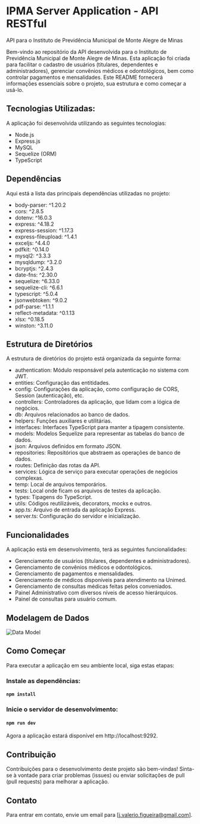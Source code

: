# IPMA Server Application - API RESTful

API para o Instituto de Previdência Municipal de Monte Alegre de Minas

Bem-vindo ao repositório da API desenvolvida para o Instituto de Previdência Municipal de Monte Alegre de Minas. Esta aplicação foi criada para facilitar o cadastro de usuários (titulares, dependentes e administradores), gerenciar convênios médicos e odontológicos, bem como controlar pagamentos e mensalidades. Este README fornecerá informações essenciais sobre o projeto, sua estrutura e como começar a usá-lo.

## Tecnologias Utilizadas:

A aplicação foi desenvolvida utilizando as seguintes tecnologias:

- Node.js
- Express.js
- MySQL
- Sequelize (ORM)
- TypeScript

## Dependências

Aqui está a lista das principais dependências utilizadas no projeto:

- body-parser: ^1.20.2
- cors: ^2.8.5
- dotenv: ^16.0.3
- express: ^4.18.2
- express-session: ^1.17.3
- express-fileupload: ^1.4.1
- exceljs: ^4.4.0
- pdfkit: ^0.14.0
- mysql2: ^3.3.3
- mysqldump: ^3.2.0
- bcryptjs: ^2.4.3
- date-fns: ^2.30.0
- sequelize: ^6.33.0
- sequelize-cli: ^6.6.1
- typescript: ^5.0.4
- jsonwebtoken: ^9.0.2
- pdf-parse: ^1.1.1
- reflect-metadata: ^0.1.13
- xlsx: ^0.18.5
- winston: ^3.11.0

## Estrutura de Diretórios

A estrutura de diretórios do projeto está organizada da seguinte forma:

- authentication: Módulo responsável pela autenticação no sistema com JWT.
- entities: Configuração das entitidades.
- config: Configurações da aplicação, como configuração de CORS, Session (autenticação), etc.
- controllers: Controladores da aplicação, que lidam com a lógica de negócios.
- db: Arquivos relacionados ao banco de dados.
- helpers: Funções auxiliares e utilitárias.
- interfaces: Interfaces TypeScript para manter a tipagem consistente.
- models: Modelos Sequelize para representar as tabelas do banco de dados.
- json: Arquivos definidos em formato JSON.
- repositories: Repositórios que abstraem as operações de banco de dados.
- routes: Definição das rotas da API.
- services: Lógica de serviço para executar operações de negócios complexas.
- temp: Local de arquivos temporários.
- tests: Local onde ficam os arquivos de testes da aplicação.
- types: Tipagens do TypeScript.
- utils: Códigos reutilizáveis, decorators, mocks e outros.
- app.ts: Arquivo de entrada da aplicação Express.
- server.ts: Configuração do servidor e inicialização.

## Funcionalidades

A aplicação está em desenvolvimento, terá as seguintes funcionalidades:

- Gerenciamento de usuários (titulares, dependentes e administradores).
- Gerenciamento de convênios médicos e odontológicos.
- Gerenciamento de pagamentos e mensalidades.
- Gerenciamento de médicos disponíveis para atendimento na Unimed.
- Gerenciamento de consultas médicas feitas pelos conveniados.
- Painel Administrativo com diversos níveis de acesso hierárquicos.
- Painel de consultas para usuário comum.

## Modelagem de Dados

![Data Model](https://github.com/valerio-figueira/IPMA_EXPRESS_SERVER/blob/master/src/db/template/social_security_data_model.png)

## Como Começar

Para executar a aplicação em seu ambiente local, siga estas etapas:

### Instale as dependências:

#### `npm install`

### Inicie o servidor de desenvolvimento:

#### `npm run dev`

Agora a aplicação estará disponível em http://localhost:9292.

## Contribuição

Contribuições para o desenvolvimento deste projeto são bem-vindas! Sinta-se à vontade para criar problemas (issues) ou enviar solicitações de pull (pull requests) para melhorar a aplicação.

## Contato

Para entrar em contato, envie um email para [j.valerio.figueira@gmail.com].